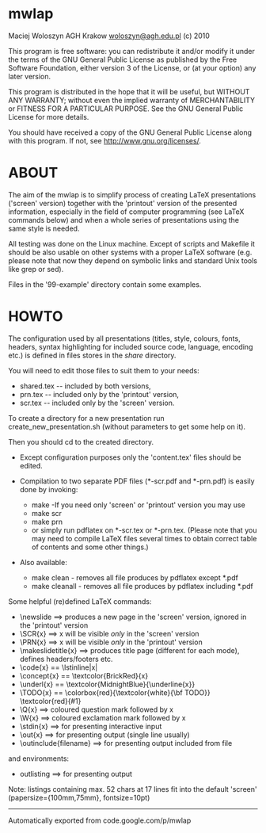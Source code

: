 # mwlap

Maciej Woloszyn AGH Krakow <woloszyn@agh.edu.pl> (c) 2010

This program is free software: you can redistribute it and/or modify
it under the terms of the GNU General Public License as published by
the Free Software Foundation, either version 3 of the License, or
(at your option) any later version.

This program is distributed in the hope that it will be useful,
but WITHOUT ANY WARRANTY; without even the implied warranty of
MERCHANTABILITY or FITNESS FOR A PARTICULAR PURPOSE.  See the
GNU General Public License for more details.

You should have received a copy of the GNU General Public License
along with this program.  If not, see <http://www.gnu.org/licenses/>.


ABOUT
=====

The aim of the mwlap is to simplify process of creating LaTeX presentations
('screen' version) together with the 'printout' version of the presented
information, especially in the field of computer programming (see LaTeX 
commands below) and when a whole series of presentations using the same style
is needed.

All testing was done on the Linux machine. Except of scripts and Makefile
it should be also usable on other systems with a proper LaTeX software
(e.g. please note that now they depend on symbolic links and standard
Unix tools like grep or sed).

Files in the '99-example' directory contain some examples.


HOWTO
=====

The configuration used by all presentations (titles, style, colours, fonts,
headers, syntax highlighting for included source code, language, encoding etc.)
is defined in files stores in the _share_ directory.

You will need to edit those files to suit them to your needs:
 - shared.tex -- included by both versions,
 - prn.tex -- included only by the 'printout' version,
 - scr.tex -- included only by the 'screen' version.

To create a directory for a new presentation run create_new_presentation.sh
(without parameters to get some help on it).

Then you should cd to the created directory.
- Except configuration purposes only the 'content.tex' files should be edited.
- Compilation to two separate PDF files (*-scr.pdf and *-prn.pdf)
  is easily done by invoking:
   - make
-If you need only 'screen' or 'printout' version you may use
   - make scr
   - make prn
   - or simply run pdflatex on *-scr.tex or *-prn.tex.
  (Please note that you may need to compile LaTeX files several times
  to obtain correct table of contents and some other things.)

- Also available:
   - make clean - removes all file produces by pdflatex except *.pdf
   - make cleanall - removes all file produces by pdflatex including *.pdf

Some helpful (re)defined LaTeX commands:
- \newslide ==> produces a new page in the 'screen' version, ignored in the 
               'printout' version
- \SCR{x} ==> x will be visible *only* in the 'screen' version
- \PRN{x} ==> x will be visible *only* in the 'printout' version
- \makeslidetitle{x} ==> produces title page (different for each mode), defines 
                        headers/footers etc.
- \code{x} == \lstinline|x|
- \concept{x} == \textcolor{BrickRed}{x}
- \underl{x} == \textcolor{MidnightBlue}{\underline{x}}
- \TODO{x} == \colorbox{red}{\textcolor{white}{\bf TODO}} \textcolor{red}{#1}
- \Q{x} ==> coloured question mark followed by x
- \W{x} ==> coloured exclamation mark followed by x
- \stdin{x} ==> for presenting interactive input
- \out{x} ==> for presenting output (single line usually)
- \outinclude{filename} ==> for presenting output included from file
 
and environments:
- outlisting ==> for presenting output

Note: listings containing max. 52 chars at 17 lines fit into the default 
'screen' (papersize={100mm,75mm}, fontsize=10pt)


---

Automatically exported from code.google.com/p/mwlap
